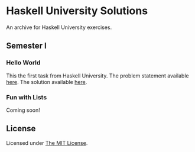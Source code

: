 # Haskell University Solutions
An archive for Haskell University exercises.

## Semester I
### Hello World
This the first task from Haskell University. The problem statement available
[here](https://github.com/HaskellChamber/Haskell-University#1-hello-world).
The solution available [here](semester-1/exercise1).

### Fun with Lists
Coming soon!

## License
Licensed under [The MIT License](https://choosealicense.com/licenses/mit/).
